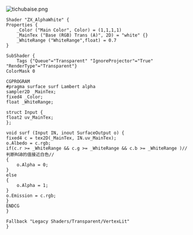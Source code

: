 ![tichubaise.png](http://imgchr.com/images/tichubaise.png)

    Shader "ZX_AlphaWhite" {
    Properties {
	    _Color ("Main Color", Color) = (1,1,1,1)
	    _MainTex ("Base (RGB) Trans (A)", 2D) = "white" {}
	    _WhiteRange ("WhiteRange",float) = 0.7
    }

    SubShader {
	    Tags {"Queue"="Transparent" "IgnoreProjector"="True"      "RenderType"="Transparent"}
	ColorMask 0

    CGPROGRAM
    #pragma surface surf Lambert alpha
    sampler2D _MainTex;
    fixed4 _Color;
    float _WhiteRange;

    struct Input {
	float2 uv_MainTex;
    };

    void surf (Input IN, inout SurfaceOutput o) {
	fixed4 c = tex2D(_MainTex, IN.uv_MainTex);
	o.Albedo = c.rgb;
	if(c.r >= _WhiteRange && c.g >= _WhiteRange && c.b >= _WhiteRange )//判断RGB的值接近白色//
	{
		o.Alpha = 0;
	}
	else
	{
		o.Alpha = 1;
	}
	o.Emission = c.rgb;
    }
    ENDCG
    }

    Fallback "Legacy Shaders/Transparent/VertexLit"
    }
